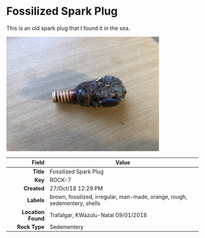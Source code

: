 # Fossilized  Spark Plug
This is an old spark plug that I found it in the sea.
 


<img height="300px" src="10011.jpg"/>

|       Field | Value                   |
|------------:|-------------------------|
|   **Title** | Fossilized  Spark Plug |
|     **Key** | ROCK-7 |
| **Created** | 27/Oct/18 12:29 PM |
| **Labels** | brown, fossilized, irregular, man-made, orange, rough, sedementery, shells |
| **Location Found** | Trafalgar, KWazulu-Natal 09/01/2018 |
| **Rock Type** | Sedementery |

        